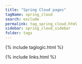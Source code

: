 ```yaml
---
title: "Spring Cloud pages"
tagName: spring_cloud
search: exclude
permalink: tag_spring_cloud.html
sidebar: spring_cloud_sidebar
folder: tags
---
```

{% include taglogic.html %}

{% include links.html %}
